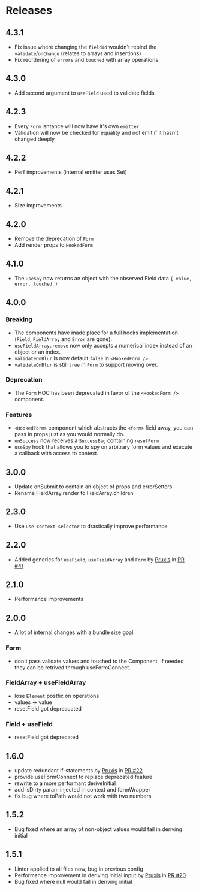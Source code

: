 # Releases

## 4.3.1

- Fix issue where changing the `fieldId` wouldn't rebind the `validate`/`onChange` (relates to arrays and insertions)
- Fix reordering of `errors` and `touched` with array operations

## 4.3.0

- Add second argument to `useField` used to validate fields.

## 4.2.3

- Every `Form` isntance will now have it's own `emitter`
- Validation will now be checked for equality and not emit if it hasn't changed deeply

## 4.2.2

- Perf improvements (internal emitter uses Set)

## 4.2.1

- Size improvements

## 4.2.0

- Remove the deprecation of `Form`
- Add render props to `HookedForm`

## 4.1.0

- The `useSpy` now returns an object with the observed Field data `{ value, error, touched }`

## 4.0.0

### Breaking

- The components have made place for a full hooks implementation (`Field`, `FieldArray` and `Error` are gone).
- `useFieldArray.remove` now only accepts a numerical index instead of an object or an index.
- `validateOnBlur` is now default `false` in `<HookedForm />`
- `validateOnBlur` is still `true` in `Form` to support moving over.

### Deprecation

- The `Form` HOC has been deprecated in favor of the `<HookedForm />` component.

### Features

- `<HookedForm>` component which abstracts the `<form>` field away, you can pass in props just as you would normally do.
- `onSuccess` now receives a `SuccessBag` containing `resetForm`
- `useSpy` hook that allows you to spy on arbitrary form values and execute a callback with access to context.

## 3.0.0

- Update onSubmit to contain an object of props and errorSetters
- Rename FieldArray.render to FieldArray.children

## 2.3.0

- Use `use-context-selector` to drastically improve performance

## 2.2.0

- Added generics for `useField`, `useFieldArray` and `Form` by [Pruxis](https://github.com/Pruxis) in [PR #41](https://github.com/JoviDeCroock/hooked-form/pull/41)

## 2.1.0

- Performance improvements

## 2.0.0

- A lot of internal changes with a bundle size goal.

### Form

- don't pass validate values and touched to the Component, if needed they can be retrived through useFormConnect.

### FieldArray + useFieldArray

- lose `Element` postfix on operations
- values -> value
- resetField got depreacated

### Field + useField

- resetField got deprecated

## 1.6.0

- update redundant if-statements by [Pruxis](https://github.com/Pruxis) in [PR #22](https://github.com/JoviDeCroock/hooked-form/pull/22)
- provide useFormConnect to replace deprecated feature
- rewrite to a more performant deriveInitial
- add isDirty param injected in context and formWrapper
- fix bug where toPath would not work with two numbers

## 1.5.2

- Bug fixed where an array of non-object values would fail in deriving initial

## 1.5.1

- Linter applied to all files now, bug in previous config
- Performance improvement in deriving initial input by [Pruxis](https://github.com/Pruxis) in [PR #20](https://github.com/JoviDeCroock/hooked-form/pull/20)
- Bug fixed where null would fail in deriving initial
